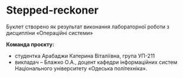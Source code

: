 # Stepped-reckoner
Буклет створено як результат виконання лабораторної роботи з дисципліни
«Операційні системи»

**Команда проєкту:**
+ студентка Арабаджи Катерина Віталіївна, група УП-211
+ викладач – Блажко О.А., доцент кафедри інформаційних систем Національного університету «Одеська політехніка».
